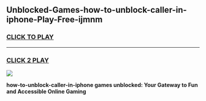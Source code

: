 
## Unblocked-Games-how-to-unblock-caller-in-iphone-Play-Free-ijmnm
<h3>
<a href="https://premium76.site?title=how-to-unblock-caller-in-iphone&ref=21A">CLICK TO PLAY</a></h3>
<hr>

<h3>
<a href="https://premium76.site?title=how-to-unblock-caller-in-iphone&ref=21A">CLICK 2 PLAY</a>
  
</h3>

<a href="https://premium76.site?title=how-to-unblock-caller-in-iphone&ref=21A"><img src="https://clearcache.store/games.png"></a>


**how-to-unblock-caller-in-iphone games unblocked: Your Gateway to Fun and Accessible Online Gaming**
